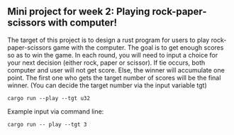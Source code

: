 ## Mini project for week 2: Playing rock-paper-scissors with computer!

The target of this project is to design a rust program for users to play rock-paper-scissors game with the computer. The goal is to get enough scores so as to win the game. In each round, you will need to input a choice for your next decision (either rock, paper or scissor). If tie occurs, both computer and user will not get score. Else, the winner will accumulate one point. The first one who gets the target number of scores will be the final winner. (You can decide the target number via the input variable tgt)

`cargo run --play --tgt u32`

Example input via command line:

`cargo run -- play --tgt 3`